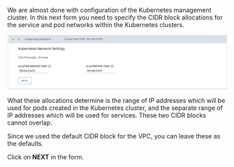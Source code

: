 We are almost done with configuration of the Kubernetes management cluster. In this next form you need to specify the CIDR block allocations for the service and pod networks within the Kubernetes clusters.

![](images/kubernetes-network-form.png)

What these allocations determine is the range of IP addresses which will be used for pods created in the Kubernetes cluster, and the separate range of IP addresses which will be used for services. These two CIDR blocks cannot overlap.

Since we used the default CIDR block for the VPC, you can leave these as the defaults.

Click on **NEXT** in the form.
